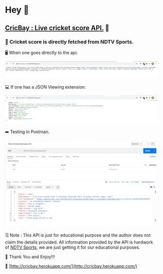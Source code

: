 # Hey 👋

## [CricBay : Live cricket score API.]([http://cricbay.herokuapp.com/](http://cricbay.herokuapp.com/)) 🏏 

### 🏏 Cricket score is directly fetched from NDTV Sports.

🖥️ When one goes directly to the api:

![Normal](img/img1.png)

💻 If one has a JSON Viewing extension:

![With JSON Viewer](img/img2.png)

➡️ Testing in Postman.

![Postman](img/img3.png)

🗒️ Note : This API is just for educational purpose and the author does not claim the details provided. All information provided by the API is hardwork of [NDTV Sports]([https://sports.ndtv.com/](https://sports.ndtv.com/)), we are just getting it for our educational purposes.

🏏 Thank You and Enjoy!!! 

🏏 [http://cricbay.herokuapp.com/](http://cricbay.herokuapp.com/)
